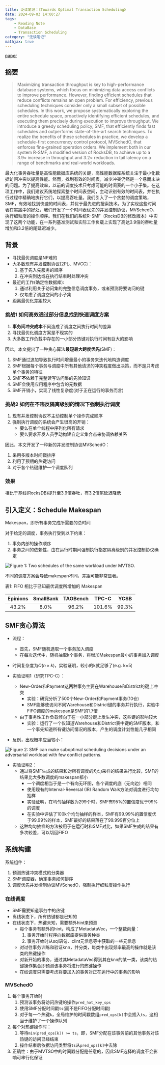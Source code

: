 ```yaml
---
title: 泛读笔记：《Towards Optimal Transaction Scheduling》
date: 2024-09-03 14:00:27
tags: 
    - Reading Note
    - DataBase
    - Transaction Scheduling
category: "泛读笔记"
mathjax: true
---
```

[paper](https://www.vldb.org/pvldb/vol17/p2694-cheng.pdf)

## 摘要

> Maximizing transaction throughput is key to high-performance database systems, which focus on minimizing data access conflicts to improve performance. However, finding efficient schedules that reduce conflicts remains an open problem. For efficiency, previous scheduling techniques consider only a small subset of possible schedules. In this work, we propose systematically exploring the entire schedule space, proactively identifying efficient schedules, and executing them precisely during execution to improve throughput. We introduce a greedy scheduling policy, SMF, that efficiently finds fast schedules and outperforms state-of-the-art search techniques. To realize the benefits of these schedules in practice, we develop a schedule-first concurrency control protocol, MVSchedO, that enforces fine-grained operation orders. We implement both in our system R-SMF, a modified version of RocksDB, to achieve up to a 3.9× increase in throughput and 3.2× reduction in tail latency on a range of benchmarks and real-world workloads.

最大化事务吞吐量是高性能数据库系统的关键，高性能数据库系统关注于最小化数据访问冲突以提高性能。然而，找到有效的时间表，减少冲突仍然是一个悬而未决的问题。为了提高效率，以前的调度技术只考虑可能的时间表的一个小子集。在这项工作中，我们建议系统地探索整个时间表空间，主动识别有效的时间表，并在执行过程中精确地执行它们，以提高吞吐量。我们引入了一个贪婪的调度策略，SMF，有效地找到快速的时间表，并优于最先进的搜索技术。为了实现这些时间表在实践中的好处，我们开发了一个时间表优先的并发控制协议，MVSchedO，执行细粒度的操作顺序。我们在我们的系统R-SMF（RocksDB的修改版本）中实现了这两个功能，在一系列基准测试和实际工作负载上实现了高达3.9倍的吞吐量增加和3.2倍的尾延迟减少。

## 背景

- 寻找最优调度是NP难的
- 大多数现有并发控制协议(2PL、MVCC)：
  1. 基于先入先服务的顺序
  2. 在冲突到达或在执行结束时处理冲突
- 最近的工作(确定性数据库):
  1. 通过利用关于访问集的完整信息调度事务，或者预测将要访问的键
  2. 仅考虑了调度空间的小子集
- 距离最优化差距较大

### 挑战1 如何高效通过部分信息找到快速调度方案

1. **事务间冲突成本**不同造成了调度之间执行时间的差异
2. 寻找最优化调度方案是不现实的
3. 大多数工作负载中存在的一小部分热键对执行时间有巨大的影响

因此，本文提出了一种贪心算法**最短最大跨度优先**(SMF)：

1. SMF通过追加导致执行时间增量最小的事务来迭代地构造调度
2. SMF根据每个事务与调度中所有其他请求的冲突程度做出决策，而不是只考虑单个事务的特征
3. SMF**不**依赖于完整读写访问集的先验知识
4. SMF会使用应用程序中包含的元数据
5. SMF开销小，实现了线性复杂度(对于正在运行的事务而言)

### 挑战2 如何在不违反隔离级别的情况下强制执行调度

1. 现有并发控制协议不主动控制单个操作完成顺序
2. 强制执行调度的系统会产生很高的开销：
   - 要么在单个线程中序列化所有请求
   - 要么要求开发人员手动构建自定义集合点来协调依赖关系

因此，本文开发了一种新的并发控制协议MVSchedO：

1. 采用多版本时间戳排序
2. 利用了预期的热键访问
3. 对于各个热键维护一个调度队列

### 效果

相比于基线(RocksDB)提升至3.9倍吞吐，有3.2倍尾延迟降低

## 引入定义：Schedule Makespan

Makespan，即所有事务完成所需要的总时间

对于给定的调度，事务执行受到以下约束：

1. 事务内部的操作顺序
2. 事务之间的依赖性，由在运行时期间强制执行指定隔离级别的并发控制协议确定

![Figure 1: Two schedules of the same workload under MVTSO.](F1.png)

不同的调度方案会导致makespan不同，差距可能非常显著。

表1: FIFO 相比于已知最优调度所增加的 Makespan

|Epinions|SmallBank|TAOBench|TPC-C|YCSB|
|:--:|:--:|:--:|:--:|:--:|
|43.2%|8.0%|96.2%|101.6%|99.3%|

## SMF贪心算法

- 流程：
  - 首先，SMF随机选取一个事务加入调度
  - 在每次迭代中，随机抽取k个事务，将增加Makespan最小的事务加入调度
- 时间复杂度为$O(n\times k)$，实验证明，较小的k就足够了(e.g. k=5)

- 实验证明1（研究TPC-C）：
  - New-Order和Payment这两种事务主要在Warehouse和District的键上冲突
    - 实验：研究分析了500个New-Order和Payment事务(10仓)
    - SMF能够使访问不同Warehouse和District键的事务并行执行，实验中FIFO调度的makespan是SMF的1.7倍
  - 由于事务性工作负载倾向于在一小部分键上发生冲突，这些键的影响较大
    - 实验：运行了一个仅知道Warehouse和District表中键的SMF版本，和一个事先知道所有键访问情况的版本，产生的调度计划性能几乎相同
- 反例，出现概率应当较小：

![Figure 2: SMF can make suboptimal scheduling decisions
under an adversarial workload with few conflict patterns.](F2.png)

- 实验证明2：
  - 通过将SMF生成的结果和对所有调度的均匀采样的结果进行比较，SMF的结果比大多数调度的makespan都小
    - 一个调度相当于是一个有向无环图，各个调度的底（无向边）相同
    - 使用现有的Interval-Reversal (IR) Random Walk方法对调度进行均匀抽样
    - 实验证明，在均匀抽样数为299个时，SMF有95%的置信度优于99%的调度
    - 在实验中评估了100k个均匀抽样的样本，SMF有99.99%的置信度优于99.99%的样本，SMF最好的结果落在了99.999百分位上
  - 这种均匀抽样的方法被用于在运行时和SMF对比，如果SMF生成的结果有多次较差，可以切回FIFO

## 系统构建

系统组件：

1. 预测热键冲突模式的分类器
2. SMF调度器，确定事务如何排序
3. 调度优先并发控制协议MVSchedO，强制执行细粒度操作执行

### 在线调度

- SMF需要知道事务中的热键
- 离线状态下，所有热键都是已知的
- 在线状态下，热键未知，需要额外hint来预测
  - 每个事务有额外的hint，构成了MetadataVec，一个整数向量：
    1. 事务开始时程序向数据库提供事务种类
    2. 事务开始时从sql语句、clint元信息等中获取的一些元信息
  - 对过往事务训练和验证knn，并分类，每类中出现频率最高的操作就是该类的热键操作
  - 对新开始的事务，通过其MetadataVec得到其在knn的某一类，该类的热键操作集合即预测该事务将进行的热键操作
  - 在线调度只需要考虑将要加入的事务对正在运行中的事务的影响

### MVSchedO

1. 每个事务开始时
   1. 预测该事务将访问热键的操作`pred_hot_key_ops`
   2. 使用SMF分配时间戳`ts`(而不是FIFO分配时间戳)
   3. 对于每一个热键`k`，全局维护的时间戳数组`pred_ops[k]`中会插入`ts`，这相当于维护了一个操作队列
2. 每个对热键操作时：
   1. 等待`min(pred_ops[k]) >= ts`，即，SMF分配在该事务前的其他事务对该热键的访问已经结束
   2. 操作结束后依据访问类型将`ts`从`pred_ops[k]`中去除
3. 正确性：由于MVTSO中的时间戳分配是任意的，因此SMF选择的调度不会影响可串行化保证
